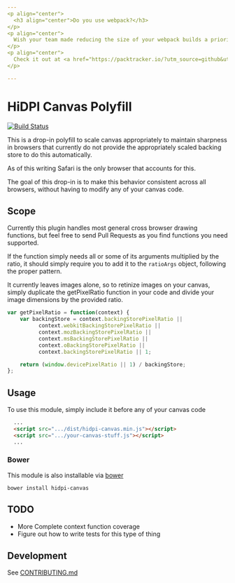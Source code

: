 ```yaml
---
<p align="center">
  <h3 align="center">Do you use webpack?</h3>
</p>
<p align="center">
  Wish your team made reducing the size of your webpack builds a priority? Want to know how the changes you're making impact your asset profile <strong>for every pull request</strong>?
</p>
<p align="center">
  Check it out at <a href="https://packtracker.io/?utm_source=github&utm_medium=hidpi&utm_campaign=links">packtracker.io</a>.
</p>

---
```


# HiDPI Canvas Polyfill

[![Build Status](https://travis-ci.org/jondavidjohn/hidpi-canvas-polyfill.svg?branch=master)](https://travis-ci.org/jondavidjohn/hidpi-canvas-polyfill)

This is a drop-in polyfill to scale canvas appropriately to maintain sharpness
in browsers that currently do not provide the appropriately scaled backing
store to do this automatically.

As of this writing Safari is the only browser that accounts for this.

The goal of this drop-in is to make this behavior consistent across all browsers,
without having to modify any of your canvas code.

## Scope

Currently this plugin handles most general cross browser drawing functions, but
feel free to send Pull Requests as you find functions you need supported.

If the function simply needs all or some of its arguments multiplied by the ratio,
it should simply require you to add it to the `ratioArgs` object, following the proper
pattern.

It currently leaves images alone, so to retinize images on your canvas, simply
duplicate the getPixelRatio function in your code and divide your image dimensions
by the provided ratio.

```js
var getPixelRatio = function(context) {
    var backingStore = context.backingStorePixelRatio ||
          context.webkitBackingStorePixelRatio ||
          context.mozBackingStorePixelRatio ||
          context.msBackingStorePixelRatio ||
          context.oBackingStorePixelRatio ||
          context.backingStorePixelRatio || 1;

    return (window.devicePixelRatio || 1) / backingStore;
};
```

## Usage

To use this module, simply include it before any of your canvas code

```html
  ...
  <script src=".../dist/hidpi-canvas.min.js"></script>
  <script src=".../your-canvas-stuff.js"></script>
  ...
```

### Bower

This module is also installable via [bower](http://bower.io/)

    bower install hidpi-canvas

## TODO

  - More Complete context function coverage
  - Figure out how to write tests for this type of thing

## Development

See [CONTRIBUTING.md](https://github.com/jondavidjohn/hidpi-canvas-polyfill/blob/develop/CONTRIBUTING.md)

